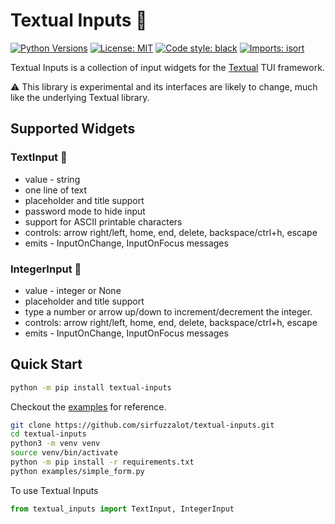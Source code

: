 # Textual Inputs 🔡

[![Python Versions](https://shields.io/pypi/pyversions/textual-inputs)](https://www.python.org/downloads/)
[![License: MIT](https://img.shields.io/badge/license-MIT-blue.svg)](https://opensource.org/licenses/MIT)
[![Code style: black](https://img.shields.io/badge/code%20style-black-000000.svg)](https://github.com/psf/black)
[![Imports: isort](https://img.shields.io/badge/%20imports-isort-%231674b1?style=flat&labelColor=ef8336)](https://pycqa.github.io/isort/)

Textual Inputs is a collection of input widgets for the [Textual](https://github.com/willmcgugan/textual) TUI framework.

⚠️ This library is experimental and its interfaces are likely
to change, much like the underlying Textual library.

## Supported Widgets

### TextInput 🔡

- value - string
- one line of text
- placeholder and title support
- password mode to hide input
- support for ASCII printable characters
- controls: arrow right/left, home, end, delete, backspace/ctrl+h, escape
- emits - InputOnChange, InputOnFocus messages

### IntegerInput 🔢

- value - integer or None
- placeholder and title support
- type a number or arrow up/down to increment/decrement the integer.
- controls: arrow right/left, home, end, delete, backspace/ctrl+h, escape
- emits - InputOnChange, InputOnFocus messages

## Quick Start

```bash
python -m pip install textual-inputs
```

Checkout the [examples](https://github.com/sirfuzzalot/textual-inputs/tree/main/examples) for reference.

```bash
git clone https://github.com/sirfuzzalot/textual-inputs.git
cd textual-inputs
python3 -m venv venv
source venv/bin/activate
python -m pip install -r requirements.txt
python examples/simple_form.py
```

To use Textual Inputs

```python
from textual_inputs import TextInput, IntegerInput
```
